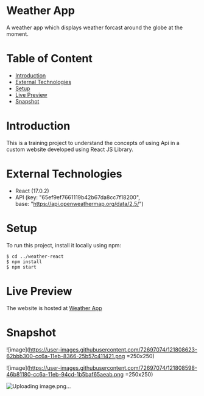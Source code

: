 # Weather App
A weather app which displays weather forcast around the globe at the moment.

# Table of Content
- [Introduction](#introduction)
- [External Technologies](#external-technologies)
- [Setup](#setup)
- [Live Preview](#live-preview)
- [Snapshot](#snapshot)


# Introduction
This is a training project to understand the concepts of using Api in a custom website developed using React JS Library.

# External Technologies
- React (17.0.2)
- API (key: "65ef9ef7661119b42b67da8cc7f18200",      
      base: "https://api.openweathermap.org/data/2.5/")

# Setup
To run this project, install it locally using npm:

```
$ cd ../weather-react
$ npm install
$ npm start
```

# Live Preview
The website is hosted at [Weather App](https://tess-vanta.github.io/Weather-App/)

# Snapshot

![image](https://user-images.githubusercontent.com/72697074/121808623-62bbb300-cc6a-11eb-8366-25b57c411421.png =250x250)

![image](https://user-images.githubusercontent.com/72697074/121808598-46b81180-cc6a-11eb-94cd-1b5baf65aeab.png =250x250)



![Uploading image.png…]()
